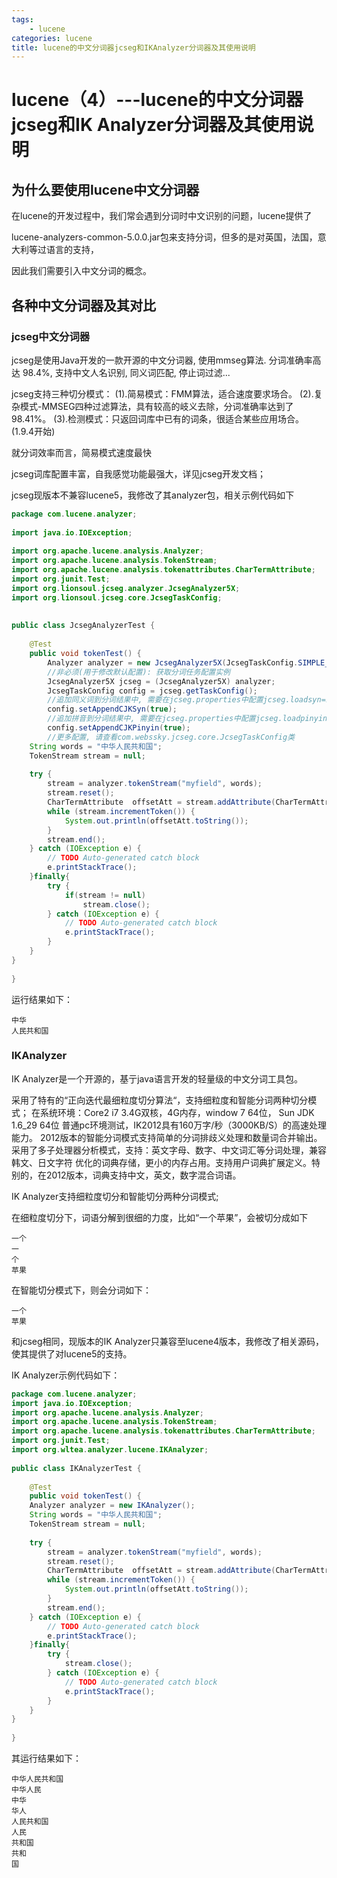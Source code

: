 ```yaml
---
tags:
	- lucene
categories: lucene
title: lucene的中文分词器jcseg和IKAnalyzer分词器及其使用说明
---
```

# lucene（4）---lucene的中文分词器jcseg和IK Analyzer分词器及其使用说明

## 为什么要使用lucene中文分词器

在lucene的开发过程中，我们常会遇到分词时中文识别的问题，lucene提供了

lucene-analyzers-common-5.0.0.jar包来支持分词，但多的是对英国，法国，意大利等过语言的支持，

因此我们需要引入中文分词的概念。

<!--more-->

## 各种中文分词器及其对比

### jcseg中文分词器

jcseg是使用Java开发的一款开源的中文分词器, 使用mmseg算法. 分词准确率高达
98.4%, 支持中文人名识别, 同义词匹配, 停止词过滤...

jcseg支持三种切分模式：
(1).简易模式：FMM算法，适合速度要求场合。
(2).复杂模式-MMSEG四种过滤算法，具有较高的岐义去除，分词准确率达到了98.41%。
(3).检测模式：只返回词库中已有的词条，很适合某些应用场合。(1.9.4开始)

就分词效率而言，简易模式速度最快

jcseg词库配置丰富，自我感觉功能最强大，详见jcseg开发文档；

jcseg现版本不兼容lucene5，我修改了其analyzer包，相关示例代码如下

```java
package com.lucene.analyzer;
 
import java.io.IOException;
 
import org.apache.lucene.analysis.Analyzer;
import org.apache.lucene.analysis.TokenStream;
import org.apache.lucene.analysis.tokenattributes.CharTermAttribute;
import org.junit.Test;
import org.lionsoul.jcseg.analyzer.JcsegAnalyzer5X;
import org.lionsoul.jcseg.core.JcsegTaskConfig;
 
 
public class JcsegAnalyzerTest {
 
	@Test
	public void tokenTest() {
		Analyzer analyzer = new JcsegAnalyzer5X(JcsegTaskConfig.SIMPLE_MODE);
		//非必须(用于修改默认配置): 获取分词任务配置实例
		JcsegAnalyzer5X jcseg = (JcsegAnalyzer5X) analyzer;
		JcsegTaskConfig config = jcseg.getTaskConfig();
		//追加同义词到分词结果中, 需要在jcseg.properties中配置jcseg.loadsyn=1
		config.setAppendCJKSyn(true);
		//追加拼音到分词结果中, 需要在jcseg.properties中配置jcseg.loadpinyin=1
		config.setAppendCJKPinyin(true);
		//更多配置, 请查看com.webssky.jcseg.core.JcsegTaskConfig类
	String words = "中华人民共和国";
	TokenStream stream = null;
	
	try {
		stream = analyzer.tokenStream("myfield", words);
		stream.reset(); 
		CharTermAttribute  offsetAtt = stream.addAttribute(CharTermAttribute.class);
		while (stream.incrementToken()) {
			System.out.println(offsetAtt.toString());
		}
		stream.end();
	} catch (IOException e) {
		// TODO Auto-generated catch block
		e.printStackTrace();
	}finally{
		try {
			if(stream != null)
				stream.close();
		} catch (IOException e) {
			// TODO Auto-generated catch block
			e.printStackTrace();
		}
	}
}
 
}
```

运行结果如下：

```
中华
人民共和国
```

### IKAnalyzer

IK Analyzer是一个开源的，基亍java语言开发的轻量级的中文分词工具包。

采用了特有的“正向迭代最细粒度切分算法“，支持细粒度和智能分词两种切分模式；
在系统环境：Core2 i7 3.4G双核，4G内存，window 7 64位， Sun JDK 1.6_29 64位 普通pc环境测试，IK2012具有160万字/秒（3000KB/S）的高速处理能力。
2012版本的智能分词模式支持简单的分词排歧义处理和数量词合并输出。
采用了多子处理器分析模式，支持：英文字母、数字、中文词汇等分词处理，兼容韩文、日文字符
优化的词典存储，更小的内存占用。支持用户词典扩展定义。特别的，在2012版本，词典支持中文，英文，数字混合词语。

IK Analyzer支持细粒度切分和智能切分两种分词模式;

在细粒度切分下，词语分解到很细的力度，比如“一个苹果”，会被切分成如下

```
一个
一
个
苹果
```

在智能切分模式下，则会分词如下：

```
一个
苹果
```

和jcseg相同，现版本的IK Analyzer只兼容至lucene4版本，我修改了相关源码，使其提供了对lucene5的支持。

IK Analyzer示例代码如下：

```java
package com.lucene.analyzer;
import java.io.IOException;
import org.apache.lucene.analysis.Analyzer;
import org.apache.lucene.analysis.TokenStream;
import org.apache.lucene.analysis.tokenattributes.CharTermAttribute;
import org.junit.Test;
import org.wltea.analyzer.lucene.IKAnalyzer;
 
public class IKAnalyzerTest {
 
	@Test
	public void tokenTest() {
	Analyzer analyzer = new IKAnalyzer();
	String words = "中华人民共和国";
	TokenStream stream = null;
	
	try {
		stream = analyzer.tokenStream("myfield", words);
		stream.reset(); 
		CharTermAttribute  offsetAtt = stream.addAttribute(CharTermAttribute.class);
		while (stream.incrementToken()) {
			System.out.println(offsetAtt.toString());
		}
		stream.end();
	} catch (IOException e) {
		// TODO Auto-generated catch block
		e.printStackTrace();
	}finally{
		try {
			stream.close();
		} catch (IOException e) {
			// TODO Auto-generated catch block
			e.printStackTrace();
		}
	}
}
 
}
```

其运行结果如下：

```
中华人民共和国
中华人民
中华
华人
人民共和国
人民
共和国
共和
国
```
